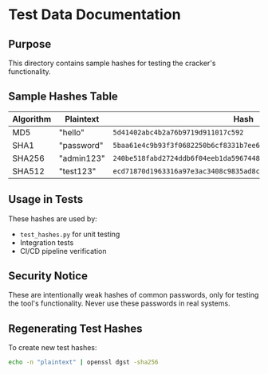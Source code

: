 # Test Data Documentation

## Purpose
This directory contains sample hashes for testing the cracker's functionality.

## Sample Hashes Table
| Algorithm | Plaintext  | Hash |
|-----------|------------|------|
| MD5       | "hello"    | `5d41402abc4b2a76b9719d911017c592` |
| SHA1      | "password" | `5baa61e4c9b93f3f0682250b6cf8331b7ee68fd8` |
| SHA256    | "admin123" | `240be518fabd2724ddb6f04eeb1da5967448d7e831c08c8fa822809f74c720a9` |
| SHA512    | "test123"  | `ecd71870d1963316a97e3ac3408c9835ad8cf0f3c1bc703527c30265534f75ae` |

## Usage in Tests
These hashes are used by:
- `test_hashes.py` for unit testing
- Integration tests
- CI/CD pipeline verification

## Security Notice
These are intentionally weak hashes of common passwords, only for testing the tool's functionality. Never use these passwords in real systems.

## Regenerating Test Hashes
To create new test hashes:

```bash
echo -n "plaintext" | openssl dgst -sha256

